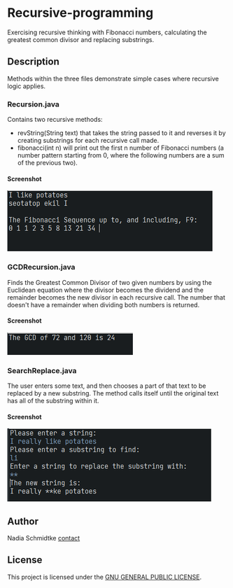 # Recursive-programming

Exercising recursive thinking with Fibonacci numbers, calculating the greatest common divisor and replacing substrings.

## Description

Methods within the three files demonstrate simple cases where recursive logic applies.

### Recursion.java
Contains two recursive methods:
- revString(String text) that takes the string passed to it and reverses it by creating substrings for each recursive call made.
- fibonacci(int n) will print out the first n number of Fibonacci numbers (a number pattern starting from 0, where the following numbers are a sum of the previous two).

#### Screenshot
![reverse string and fibonacci screenshot](https://github.com/Nadia-JSch/Recursive-programming/blob/master/recursion%20screenshot.png)

### GCDRecursion.java
Finds the Greatest Common Divisor of two given numbers by using the Euclidean equation where the divisor becomes the dividend and the remainder becomes the new divisor in each recursive call. The number that doesn't have a remainder when dividing both numbers is returned.

#### Screenshot
![GCD output](https://github.com/Nadia-JSch/Recursive-programming/blob/master/GCD%20screenshot.png)

### SearchReplace.java
The user enters some text, and then chooses a part of that text to be replaced by a new substring. The method calls itself until the original text has all of the substring within it.

#### Screenshot
![search replace screenshot](https://github.com/Nadia-JSch/Recursive-programming/blob/master/search%20replace%20recursion%20screenshot.png)

## Author

Nadia Schmidtke [contact](https://nadia-jsch.github.io/Nadia-Schmidtke-Webpages/Contact.html)

## License

This project is licensed under the [GNU GENERAL PUBLIC LICENSE](https://github.com/Nadia-JSch/Recursive-programming/blob/master/LICENSE).
